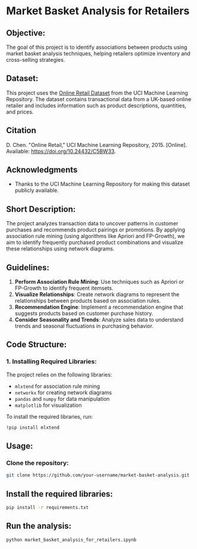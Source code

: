 # Market Basket Analysis for Retailers

## Objective:
The goal of this project is to identify associations between products using market basket analysis techniques, helping retailers optimize inventory and cross-selling strategies.

## Dataset:
This project uses the [Online Retail Dataset](https://archive.ics.uci.edu/dataset/352/online+retail) from the UCI Machine Learning Repository. The dataset contains transactional data from a UK-based online retailer and includes information such as product descriptions, quantities, and prices.

## Citation
D. Chen. "Online Retail," UCI Machine Learning Repository, 2015. [Online]. Available: https://doi.org/10.24432/C5BW33.

## Acknowledgments
- Thanks to the UCI Machine Learning Repository for making this dataset publicly available.

## Short Description:
The project analyzes transaction data to uncover patterns in customer purchases and recommends product pairings or promotions. By applying association rule mining (using algorithms like Apriori and FP-Growth), we aim to identify frequently purchased product combinations and visualize these relationships using network diagrams.

## Guidelines:
1. **Perform Association Rule Mining**: Use techniques such as Apriori or FP-Growth to identify frequent itemsets.
2. **Visualize Relationships**: Create network diagrams to represent the relationships between products based on association rules.
3. **Recommendation Engine**: Implement a recommendation engine that suggests products based on customer purchase history.
4. **Consider Seasonality and Trends**: Analyze sales data to understand trends and seasonal fluctuations in purchasing behavior.

## Code Structure:
### 1. **Installing Required Libraries**:
The project relies on the following libraries:
- `mlxtend` for association rule mining
- `networkx` for creating network diagrams
- `pandas` and `numpy` for data manipulation
- `matplotlib` for visualization

To install the required libraries, run:

```bash
!pip install mlxtend
```

## Usage:
### Clone the repository:

```bash
git clone https://github.com/your-username/market-basket-analysis.git
```

## Install the required libraries:

```bash
pip install -r requirements.txt
```

## Run the analysis:
```bash
python market_basket_analysis_for_retailers.ipynb
```



